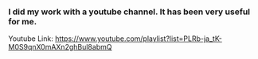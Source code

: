 ### I did my work with a youtube channel. It has been very useful for me. 
Youtube Link: https://www.youtube.com/playlist?list=PLRb-ja_tK-M0S9qnX0mAXn2ghBul8abmQ
